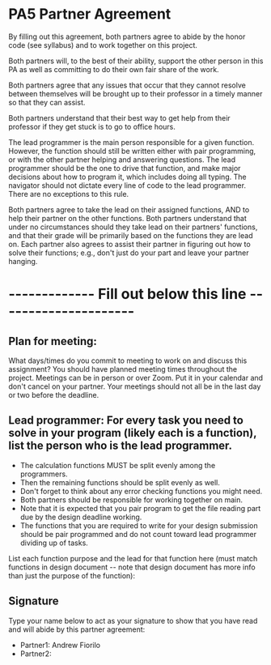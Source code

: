 # PA5 Partner Agreement

By filling out this agreement, both partners agree to abide by the honor code (see syllabus) and to work together on this project.

Both partners will, to the best of their ability, support the other person in this PA as well as committing to do their own fair share of the work.

Both partners agree that any issues that occur that they cannot resolve between themselves will be brought up to their professor in a timely manner so that they can assist.

Both partners understand that their best way to get help from their professor if they get stuck is to go to office hours.

The lead programmer is the main person responsible for a given function. However, the function should still be written either with pair programming, or with the other partner helping and answering questions. 
The lead programmer should be the one to drive that function, and make major decisions about how to program it, which includes doing all typing. The navigator should not dictate every line of code to the lead programmer. There are no exceptions to this rule.

Both partners agree to take the lead on their assigned functions, AND to help their partner on the other functions. Both partners understand that under no circumstances should they take lead on their partners' functions, and that their grade will be primarily based on the functions they are lead on. Each partner also agrees to assist their partner in figuring out how to solve their functions; e.g., don't just do your part and leave your partner hanging.


# ------------- Fill out below this line ---------------------

## Plan for meeting: 
What days/times do you commit to meeting to work on and discuss this assignment? You should have planned meeting times throughout the project. Meetings can be in person or over Zoom. Put it in your calendar and don't cancel on your partner. Your meetings should not all be in the last day or two before the deadline.



## Lead programmer: For every task you need to solve in your program (likely each is a function), list the person who is the lead programmer.
* The calculation functions MUST be split evenly among the programmers. 
* Then the remaining functions should be split evenly as well. 
* Don't forget to think about any error checking functions you might need. 
* Both partners should be responsible for working together on main.
* Note that it is expected that you pair program to get the file reading part due by the design deadline working. 
* The functions that you are required to write for your design submission should be pair programmed and do not count toward lead programmer dividing up of tasks.

List each function purpose and the lead for that function here (must match functions in design document -- note that design document has more info than just the purpose of the function):



## Signature
Type your name below to act as your signature to show that you have read and will abide by this partner agreement:

* Partner1: Andrew Fiorilo
* Partner2:

